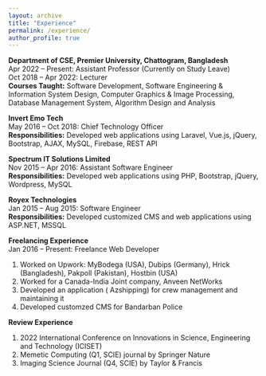 ```yaml
---
layout: archive
title: "Experience"
permalink: /experience/
author_profile: true
---
```


**Department of CSE, Premier University, Chattogram, Bangladesh** <br />
Apr 2022 – Present: Assistant Professor (Currently on Study Leave) <br />
Oct 2018 – Apr 2022: Lecturer <br />
**Courses Taught:** Software Development, Software Engineering & Information System Design, Computer Graphics & Image Processing, Database Management System, Algorithm Design and Analysis

**Invert Emo Tech** <br />
May 2016 – Oct 2018: Chief Technology Officer <br />
**Responsibilities:** Developed web applications using Laravel, Vue.js, jQuery, Bootstrap, AJAX, MySQL, Firebase, REST API

**Spectrum IT Solutions Limited** <br />
Nov 2015 – Apr 2016: Assistant Software Engineer <br />
**Responsibilities:** Developed web applications using PHP, Bootstrap, jQuery, Wordpress, MySQL

**Royex Technologies** <br />
Jan 2015 – Aug 2015: Software Engineer <br />
**Responsibilities:** Developed customized CMS and web applications using ASP.NET, MSSQL

**Freelancing Experience** <br />
Jan 2016 – Present: Freelance Web Developer <br />
1. Worked on Upwork: MyBodega (USA), Dubips (Germany), Hrick (Bangladesh), Pakpoll (Pakistan), Hostbin (USA)
2. Worked for a Canada-India Joint company, Anveen NetWorks
3. Developed an application ( Azshipping) for crew management and maintaining it
4. Developed customzed CMS for Bandarban Police

**Review Experience** <br />
1. 2022 International Conference on Innovations in Science, Engineering and Technology (ICISET)
2. Memetic Computing (Q1, SCIE) journal by Springer Nature
3. Imaging Science Journal (Q4, SCIE) by Taylor & Francis


